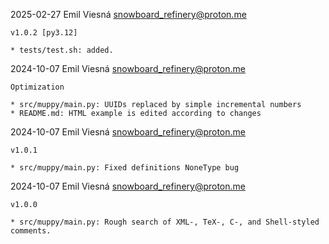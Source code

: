 2025-02-27  Emil Viesná  <snowboard_refinery@proton.me>

	v1.0.2 [py3.12]

	* tests/test.sh: added.

2024-10-07  Emil Viesná  <snowboard_refinery@proton.me>

	Optimization

	* src/muppy/main.py: UUIDs replaced by simple incremental numbers
	* README.md: HTML example is edited according to changes

2024-10-07  Emil Viesná  <snowboard_refinery@proton.me>

	v1.0.1

	* src/muppy/main.py: Fixed definitions NoneType bug

2024-10-07  Emil Viesná  <snowboard_refinery@proton.me>

	v1.0.0

	* src/muppy/main.py: Rough search of XML-, TeX-, C-, and Shell-styled
	comments.
